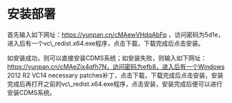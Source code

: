 # **安装部署**

首先输入如下网址：https://yunpan.cn/cMAewVHdqAbFp ，访问密码为5d1e，进入后有一个vc\\_redist.x64.exe程序，点击下载，下载完成后点击安装。

如安装成功，则可以直接安装CDMS系统；如安装失败，则输入如下网址：https://yunpan.cn/cMAeZix4qfh7N，访问密码为efb8，进入后有一个Windows 2012 R2 VC14 necessary patches补丁，点击下载，下载完成后点击安装，安装完成后再打开之前的vc\\_redist.x64.exe程序，点击安装，安装完成后便可以进行安装CDMS系统。



